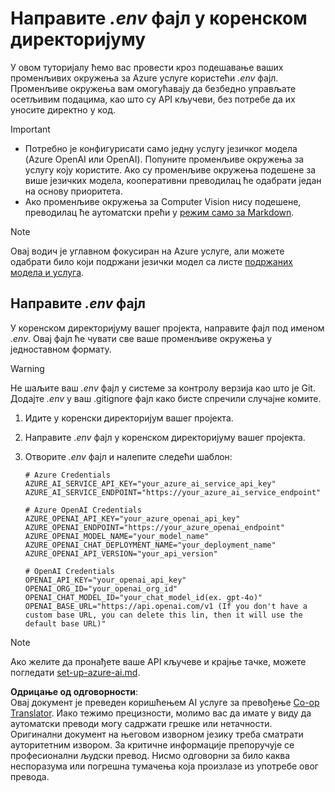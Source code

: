 <!--
CO_OP_TRANSLATOR_METADATA:
{
  "original_hash": "66029e3b67a3eb980ab8740367e91283",
  "translation_date": "2025-06-12T18:29:33+00:00",
  "source_file": "getting_started/command-line-guide/create-env-file.md",
  "language_code": "sr"
}
-->
# Направите *.env* фајл у коренском директоријуму

У овом туторијалу ћемо вас провести кроз подешавање ваших променљивих окружења за Azure услуге користећи *.env* фајл. Променљиве окружења вам омогућавају да безбедно управљате осетљивим подацима, као што су API кључеви, без потребе да их уносите директно у код.

> [!IMPORTANT]
> - Потребно је конфигурисати само једну услугу језичког модела (Azure OpenAI или OpenAI). Попуните променљиве окружења за услугу коју користите. Ако су променљиве окружења подешене за више језичких модела, кооперативни преводилац ће одабрати један на основу приоритета.
> - Ако променљиве окружења за Computer Vision нису подешене, преводилац ће аутоматски прећи у [режим само за Markdown](./markdown-only-mode.md).

> [!NOTE]
> Овај водич је углавном фокусиран на Azure услуге, али можете одабрати било који подржани језички модел са листе [подржаних модела и услуга](../README.md#-supported-models-and-services).

## Направите *.env* фајл

У коренском директоријуму вашег пројекта, направите фајл под именом *.env*. Овај фајл ће чувати све ваше променљиве окружења у једноставном формату.

> [!WARNING]
> Не шаљите ваш *.env* фајл у системе за контролу верзија као што је Git. Додајте *.env* у ваш .gitignore фајл како бисте спречили случајне комите.

1. Идите у коренски директоријум вашег пројекта.

1. Направите *.env* фајл у коренском директоријуму вашег пројекта.

1. Отворите *.env* фајл и налепите следећи шаблон:

    ```plaintext
    # Azure Credentials
    AZURE_AI_SERVICE_API_KEY="your_azure_ai_service_api_key"
    AZURE_AI_SERVICE_ENDPOINT="https://your_azure_ai_service_endpoint"

    # Azure OpenAI Credentials
    AZURE_OPENAI_API_KEY="your_azure_openai_api_key"
    AZURE_OPENAI_ENDPOINT="https://your_azure_openai_endpoint"
    AZURE_OPENAI_MODEL_NAME="your_model_name"
    AZURE_OPENAI_CHAT_DEPLOYMENT_NAME="your_deployment_name"
    AZURE_OPENAI_API_VERSION="your_api_version"

    # OpenAI Credentials
    OPENAI_API_KEY="your_openai_api_key"
    OPENAI_ORG_ID="your_openai_org_id"
    OPENAI_CHAT_MODEL_ID="your_chat_model_id(ex. gpt-4o)"
    OPENAI_BASE_URL="https://api.openai.com/v1 (If you don't have a custom base URL, you can delete this lin, then it will use the default base URL)"
    ```

> [!NOTE]
> Ако желите да пронађете ваше API кључеве и крајње тачке, можете погледати [set-up-azure-ai.md](../set-up-azure-ai.md).

**Одрицање од одговорности**:  
Овај документ је преведен коришћењем AI услуге за превођење [Co-op Translator](https://github.com/Azure/co-op-translator). Иако тежимо прецизности, молимо вас да имате у виду да аутоматски преводи могу садржати грешке или нетачности. Оригинални документ на његовом изворном језику треба сматрати ауторитетним извором. За критичне информације препоручује се професионални људски превод. Нисмо одговорни за било каква неспоразума или погрешна тумачења која произлазе из употребе овог превода.